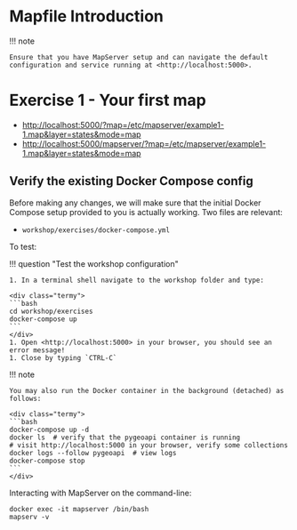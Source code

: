 # Mapfile Introduction

!!! note

    Ensure that you have MapServer setup and can navigate the default configuration and service running at <http://localhost:5000>.

# Exercise 1 - Your first map

- <http://localhost:5000/?map=/etc/mapserver/example1-1.map&layer=states&mode=map>
- <http://localhost:5000/mapserver/?map=/etc/mapserver/example1-1.map&layer=states&mode=map>


## Verify the existing Docker Compose config

Before making any changes, we will make sure that the initial Docker Compose
setup provided to you is actually working. Two files are relevant:

* `workshop/exercises/docker-compose.yml`

To test:

!!! question "Test the workshop configuration"

    1. In a terminal shell navigate to the workshop folder and type:

    <div class="termy">
    ```bash
    cd workshop/exercises
    docker-compose up
    ```
    </div>
    1. Open <http://localhost:5000> in your browser, you should see an error message!
    1. Close by typing `CTRL-C`

!!! note

    You may also run the Docker container in the background (detached) as follows:

    <div class="termy">
    ```bash
    docker-compose up -d
    docker ls  # verify that the pygeoapi container is running
    # visit http://localhost:5000 in your browser, verify some collections
    docker logs --follow pygeoapi  # view logs
    docker-compose stop
    ```
    </div>


Interacting with MapServer on the command-line:

```
docker exec -it mapserver /bin/bash
mapserv -v
```
